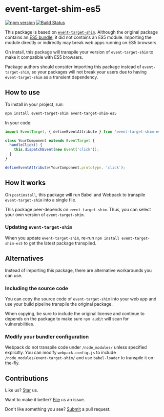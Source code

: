 # event-target-shim-es5

[![npm version](https://img.shields.io/npm/v/event-target-shim-es5.svg)](https://www.npmjs.com/package/event-target-shim-es5) [![Build Status](https://travis-ci.org/compulim/event-target-shim-es5.svg?branch=master)](https://travis-ci.org/compulim/event-target-shim-es5)

This package is based on [`event-target-shim`](https://npmjs.com/package/event-target-shim). Although the original package contains an [ES5 bundle](https://unpkg.com/event-target-shim/dist/event-target-shim.umd.js), it did not contains an ES5 module. Importing the module directly or indirectly may break web apps running on ES5 browsers.

On install, this package will transpile your version of `event-target-shim` to make it compatible with ES5 browsers.

Package authors should consider importing this package instead of `event-target-shim`, so your packages will not break your users due to having `event-target-shim` as a transient dependency.

## How to use

To install in your project, run:

```sh
npm install event-target-shim event-target-shim-es5
```

In your code:

```js
import EventTarget, { defineEventAttribute } from 'event-target-shim-es5';

class YourComponent extends EventTarget {
  handleClick() {
    this.dispatchEvent(new Event('click'));
  }
}

defineEventAttribute(YourComponent.prototype, 'click');
```

## How it works

On `postinstall`, this package will run Babel and Webpack to transpile `event-target-shim` into a single file.

This package peer-depends on `event-target-shim`. Thus, you can select your own version of `event-target-shim`.

### Updating `event-target-shim`

When you update `event-target-shim`, re-run `npm install event-target-shim-es5` to get the latest package transpiled.

## Alternatives

Instead of importing this package, there are alternative workarounds you can use.

### Including the source code

You can copy the source code of `event-target-shim` into your web app and use your build pipeline transpile the original package.

When copying, be sure to include the original license and continue to depends on the package to make sure `npm audit` will scan for vulnerabilities.

### Modify your bundler configuration

Webpack do not transpile code under `/node_modules/` unless specified explicitly. You can modify `webpack.config.js` to include `/node_modules/event-target-shim/` and use `babel-loader` to transpile it on-the-fly.

## Contributions

Like us? [Star](https://github.com/compulim/event-target-shim-es5/stargazers) us.

Want to make it better? [File](https://github.com/compulim/event-target-shim-es5/issues) us an issue.

Don't like something you see? [Submit](https://github.com/compulim/event-target-shim-es5/pulls) a pull request.
